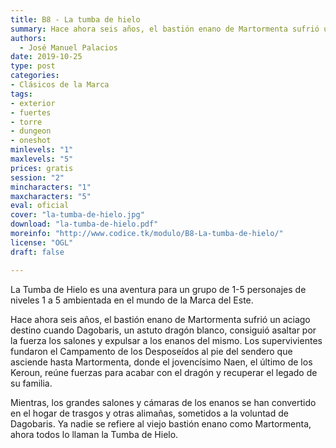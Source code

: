 ```yaml
---
title: B8 - La tumba de hielo
summary: Hace ahora seis años, el bastión enano de Martormenta sufrió un aciago destino cuando Dagobaris, un astuto dragón blanco, consiguió asaltar por la fuerza los salones y expulsar a los enanos del mismo. Los supervivientes fundaron el Campamento de los Desposeídos al pie del sendero que asciende hasta Martormenta, donde el jovencísimo Naen, el último de los Keroun, reúne fuerzas para acabar con el dragón y recuperar el legado de su familia.
authors:
  - José Manuel Palacios
date: 2019-10-25
type: post
categories:
- Clásicos de la Marca
tags:
- exterior
- fuertes
- torre
- dungeon
- oneshot
minlevels: "1"
maxlevels: "5"
prices: gratis
session: "2"
mincharacters: "1"
maxcharacters: "5"
eval: oficial
cover: "la-tumba-de-hielo.jpg"
download: "la-tumba-de-hielo.pdf"
moreinfo: "http://www.codice.tk/modulo/B8-La-tumba-de-hielo/"
license: "OGL"
draft: false

---
```

La Tumba de Hielo es una aventura para un grupo de 1-5 personajes de niveles 1 a 5 ambientada en el mundo de la Marca
del Este.

Hace ahora seis años, el bastión enano de Martormenta sufrió un aciago destino cuando Dagobaris, un astuto dragón blanco, consiguió asaltar por la fuerza los salones y expulsar a los enanos del mismo. Los supervivientes fundaron el Campamento de los Desposeídos al pie del sendero que asciende hasta Martormenta, donde el jovencísimo Naen, el último de los Keroun, reúne fuerzas para acabar con el dragón y recuperar el legado de su familia.

Mientras, los grandes salones y cámaras de los enanos se han convertido en el hogar de trasgos y otras alimañas, sometidos a la voluntad de Dagobaris. Ya nadie se refiere al viejo bastión enano como Martormenta, ahora todos lo llaman la Tumba de Hielo.
